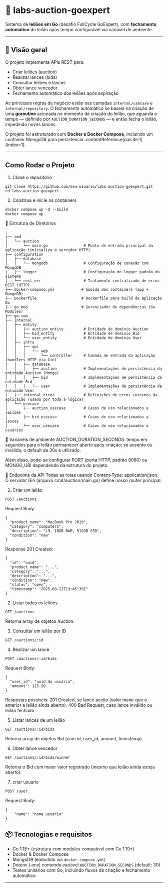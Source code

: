 # 🚀 labs-auction-goexpert

Sistema de **leilões em Go** (desafio FullCycle GoExpert), com **fechamento automático** do leilão após tempo configurável via variável de ambiente.

---

## 🧩 Visão geral

O projeto implementa APIs REST para:

- Criar leilões (auction)
- Realizar lances (bids)
- Consultar leilões e lances
- Obter lance vencedor
- Fechamento automático dos leilões após expiração

As principais regras de negócio estão nas camadas `internal/usecase` e `internal/repository`. O fechamento automático se baseia na criação de uma **goroutine** acionada no momento da criação do leilão, que aguarda o tempo — definido por `AUCTION_DURATION_SECONDS` — e então fecha o leilão, impedindo novos lances.

O projeto foi estruturado com **Docker e Docker Compose**, incluindo um container MongoDB para persistência :contentReference[oaicite:1]{index=1}.

---

## Como Rodar o Projeto
1. Clone o repositório
```
git clone https://github.com/seu-usuario/labs-auction-goexpert.git
cd labs-auction-goexpert
```
2. Construa e inicie os containers
```
docker compose up -d --build
docker compose up
```

📁 Estrutura de Diretórios
```
.
├── cmd
│   └── auction
│       └── main.go                # Ponto de entrada principal da aplicação (inicializa o servidor HTTP)
├── configuration
│   ├── database
│   │   └── mongodb                # Configuração de conexão com MongoDB
│   ├── logger                     # Configuração do logger padrão do sistema
│   └── rest_err                   # Tratamento centralizado de erros REST (HTTP)
├── docker-compose.yml            # Subida dos containers (app + MongoDB)
├── Dockerfile                    # Dockerfile para build da aplicação Go
├── go.mod                        # Gerenciador de dependências (Go Modules)
├── go.sum
├── internal
│   ├── entity
│   │   ├── auction_entity         # Entidade de domínio Auction
│   │   ├── bid_entity             # Entidade de domínio Bid
│   │   └── user_entity            # Entidade de domínio User
│   ├── infra
│   │   ├── api
│   │   │   └── web
│   │   │       └── controller     # Camada de entrada da aplicação (handlers HTTP via Gin)
│   │   ├── database
│   │   │   ├── auction            # Implementações de persistência da entidade Auction (Mongo)
│   │   │   ├── bid                # Implementações de persistência da entidade Bid
│   │   │   └── user               # Implementações de persistência da entidade User
│   ├── internal_error             # Definições de erros internos da aplicação (usado por toda a lógica)
│   └── usecase
│       ├── auction_usecase        # Casos de uso relacionados a leilões
│       ├── bid_usecase            # Casos de uso relacionados a lances
│       └── user_usecase           # Casos de uso relacionados a usuários
```

🔧 Variáveis de ambiente
AUCTION_DURATION_SECONDS: tempo em segundos para o leilão permanecer aberto após criação; se ausente ou inválida, o default de 30s é utilizado.

Além disso, pode-se configurar PORT (porta HTTP, padrão 8080) ou MONGO_URI dependendo da estrutura do projeto.

📡 Endpoints da API
Todas as rotas usando Content-Type: application/json. O servidor Gin (arquivo cmd/auction/main.go) define nosso router principal.

1. Criar um leilão
```
POST /auctions
```

Request Body:
```
{
  "product_name": "MacBook Pro 2019",
  "category": "computers",
  "description": "i9, 16GB RAM, 512GB SSD",
  "condition": "new"
}
```
Response 201 Created:
```
{
  "id": "uuid",
  "product_name": "...",
  "category": "...",
  "description": "...",
  "condition": "new",
  "status": "open",
  "timestamp": "2025-08-21T13:45:30Z"
}
```

2. Listar todos os leilões
```
GET /auctions
```
Retorna array de objetos Auction.

3. Consultar um leilão por ID
```
GET /auctions/:id
```
4. Realizar um lance
```
POST /auctions/:id/bids
```
Request Body:
```
{
  "user_id": "uuid do usuário",
  "amount": 125.50
}
```
Respostas possíveis:
201 Created, se lance aceito (valor maior que o anterior e leilão ainda aberto).
400 Bad Request, caso lance inválido ou leilão fechado.

5. Listar lances de um leilão
```
GET /auctions/:id/bids
```
Retorna array de objetos Bid (com id, user_id, amount, timestamp).

6. Obter lance vencedor
```
GET /auctions/:id/bids/winner
```
Retorna o Bid com maior valor registrado (mesmo que leilão ainda esteja aberto).

7. criar usuario 
```
POST /user
```

Request Body:
```
{
    "name": "nome usuario"
}
```

## 📦 Tecnologias e requisitos

- Go 1.18+ (estrutura com modules compatível com Go 1.19+)
- Docker & Docker Compose
- MongoDB (embutido via `docker-compose.yml`)
- Dotenv (.env) contendo variável `AUCTION_DURATION_SECONDS` (default: 30)
- Testes unitários com Go, incluindo fluxos de criação e fechamento automático

---


